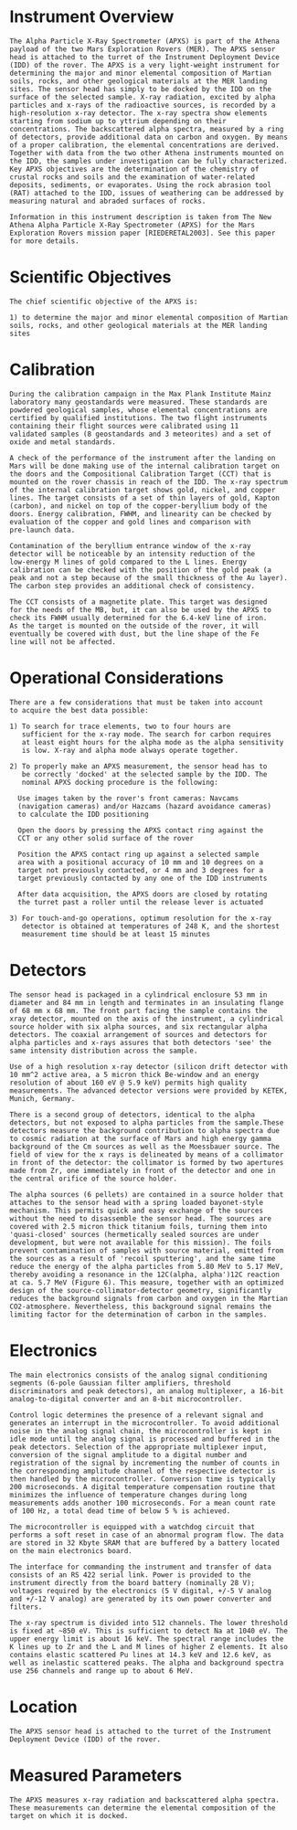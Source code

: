 
 
  Instrument Overview
  ===================
    The Alpha Particle X-Ray Spectrometer (APXS) is part of the Athena
    payload of the two Mars Exploration Rovers (MER). The APXS sensor
    head is attached to the turret of the Instrument Deployment Device
    (IDD) of the rover. The APXS is a very light-weight instrument for
    determining the major and minor elemental composition of Martian
    soils, rocks, and other geological materials at the MER landing
    sites. The sensor head has simply to be docked by the IDD on the
    surface of the selected sample. X-ray radiation, excited by alpha
    particles and x-rays of the radioactive sources, is recorded by a
    high-resolution x-ray detector. The x-ray spectra show elements
    starting from sodium up to yttrium depending on their
    concentrations. The backscattered alpha spectra, measured by a ring
    of detectors, provide additional data on carbon and oxygen. By means
    of a proper calibration, the elemental concentrations are derived.
    Together with data from the two other Athena instruments mounted on
    the IDD, the samples under investigation can be fully characterized.
    Key APXS objectives are the determination of the chemistry of
    crustal rocks and soils and the examination of water-related
    deposits, sediments, or evaporates. Using the rock abrasion tool
    (RAT) attached to the IDD, issues of weathering can be addressed by
    measuring natural and abraded surfaces of rocks.
 
    Information in this instrument description is taken from The New
    Athena Alpha Particle X-Ray Spectrometer (APXS) for the Mars
    Exploration Rovers mission paper [RIEDERETAL2003]. See this paper
    for more details.
 
 
  Scientific Objectives
  =====================
    The chief scientific objective of the APXS is:
 
    1) to determine the major and minor elemental composition of Martian
    soils, rocks, and other geological materials at the MER landing
    sites
 
 
  Calibration
  ===========
    During the calibration campaign in the Max Plank Institute Mainz
    laboratory many geostandards were measured. These standards are
    powdered geological samples, whose elemental concentrations are
    certified by qualified institutions. The two flight instruments
    containing their flight sources were calibrated using 11
    validated samples (8 geostandards and 3 meteorites) and a set of
    oxide and metal standards.
 
    A check of the performance of the instrument after the landing on
    Mars will be done making use of the internal calibration target on
    the doors and the Compositional Calibration Target (CCT) that is
    mounted on the rover chassis in reach of the IDD. The x-ray spectrum
    of the internal calibration target shows gold, nickel, and copper
    lines. The target consists of a set of thin layers of gold, Kapton
    (carbon), and nickel on top of the copper-beryllium body of the
    doors. Energy calibration, FWHM, and linearity can be checked by
    evaluation of the copper and gold lines and comparison with
    pre-launch data.
 
    Contamination of the beryllium entrance window of the x-ray
    detector will be noticeable by an intensity reduction of the
    low-energy M lines of gold compared to the L lines. Energy
    calibration can be checked with the position of the gold peak (a
    peak and not a step because of the small thickness of the Au layer).
    The carbon step provides an additional check of consistency.
 
    The CCT consists of a magnetite plate. This target was designed
    for the needs of the MB, but, it can also be used by the APXS to
    check its FWHM usually determined for the 6.4-keV line of iron.
    As the target is mounted on the outside of the rover, it will
    eventually be covered with dust, but the line shape of the Fe
    line will not be affected.
 
 
  Operational Considerations
  ==========================
    There are a few considerations that must be taken into account
    to acquire the best data possible:
 
    1) To search for trace elements, two to four hours are
       sufficient for the x-ray mode. The search for carbon requires
       at least eight hours for the alpha mode as the alpha sensitivity
       is low. X-ray and alpha mode always operate together.
 
    2) To properly make an APXS measurement, the sensor head has to
       be correctly 'docked' at the selected sample by the IDD. The
       nominal APXS docking procedure is the following:
 
      Use images taken by the rover's front cameras: Navcams
      (navigation cameras) and/or Hazcams (hazard avoidance cameras)
      to calculate the IDD positioning
 
      Open the doors by pressing the APXS contact ring against the
      CCT or any other solid surface of the rover
 
      Position the APXS contact ring up against a selected sample
      area with a positional accuracy of 10 mm and 10 degrees on a
      target not previously contacted, or 4 mm and 3 degrees for a
      target previously contacted by any one of the IDD instruments
 
      After data acquisition, the APXS doors are closed by rotating
      the turret past a roller until the release lever is actuated
 
    3) For touch-and-go operations, optimum resolution for the x-ray
       detector is obtained at temperatures of 248 K, and the shortest
       measurement time should be at least 15 minutes
 
 
  Detectors
  =========
    The sensor head is packaged in a cylindrical enclosure 53 mm in
    diameter and 84 mm in length and terminates in an insulating flange
    of 68 mm x 68 mm. The front part facing the sample contains the
    xray detector, mounted on the axis of the instrument, a cylindrical
    source holder with six alpha sources, and six rectangular alpha
    detectors. The coaxial arrangement of sources and detectors for
    alpha particles and x-rays assures that both detectors 'see' the
    same intensity distribution across the sample.
 
    Use of a high resolution x-ray detector (silicon drift detector with
    10 mm^2 active area, a 5 micron thick Be-window and an energy
    resolution of about 160 eV @ 5.9 keV) permits high quality
    measurements. The advanced detector versions were provided by KETEK,
    Munich, Germany.
 
    There is a second group of detectors, identical to the alpha
    detectors, but not exposed to alpha particles from the sample.These
    detectors measure the background contribution to alpha spectra due
    to cosmic radiation at the surface of Mars and high energy gamma
    background of the Cm sources as well as the Moessbauer source. The
    field of view for the x rays is delineated by means of a collimator
    in front of the detector: the collimator is formed by two apertures
    made from Zr, one immediately in front of the detector and one in
    the central orifice of the source holder.
 
    The alpha sources (6 pellets) are contained in a source holder that
    attaches to the sensor head with a spring loaded bayonet-style
    mechanism. This permits quick and easy exchange of the sources
    without the need to disassemble the sensor head. The sources are
    covered with 2.5 micron thick titanium foils, turning them into
    'quasi-closed' sources (hermetically sealed sources are under
    development, but were not available for this mission). The foils
    prevent contamination of samples with source material, emitted from
    the sources as a result of 'recoil sputtering', and the same time
    reduce the energy of the alpha particles from 5.80 MeV to 5.17 MeV,
    thereby avoiding a resonance in the 12C(alpha, alpha')12C reaction
    at ca. 5.7 MeV (Figure 6). This measure, together with an optimized
    design of the source-collimator-detector geometry, significantly
    reduces the background signals from carbon and oxygen in the Martian
    CO2-atmosphere. Nevertheless, this background signal remains the
    limiting factor for the determination of carbon in the samples.
 
 
  Electronics
  ===========
    The main electronics consists of the analog signal conditioning
    segments (6-pole Gaussian filter amplifiers, threshold
    discriminators and peak detectors), an analog multiplexer, a 16-bit
    analog-to-digital converter and an 8-bit microcontroller.
 
    Control logic determines the presence of a relevant signal and
    generates an interrupt in the microcontroller. To avoid additional
    noise in the analog signal chain, the microcontroller is kept in
    idle mode until the analog signal is processed and buffered in the
    peak detectors. Selection of the appropriate multiplexer input,
    conversion of the signal amplitude to a digital number and
    registration of the signal by incrementing the number of counts in
    the corresponding amplitude channel of the respective detector is
    then handled by the microcontroller. Conversion time is typically
    200 microseconds. A digital temperature compensation routine that
    minimizes the influence of temperature changes during long
    measurements adds another 100 microseconds. For a mean count rate
    of 100 Hz, a total dead time of below 5 % is achieved.
 
    The microcontroller is equipped with a watchdog circuit that
    performs a soft reset in case of an abnormal program flow. The data
    are stored in 32 Kbyte SRAM that are buffered by a battery located
    on the main electronics board.
 
    The interface for commanding the instrument and transfer of data
    consists of an RS 422 serial link. Power is provided to the
    instrument directly from the board battery (nominally 28 V);
    voltages required by the electronics (5 V digital, +/-5 V analog
    and +/-12 V analog) are generated by its own power converter and
    filters.
 
    The x-ray spectrum is divided into 512 channels. The lower threshold
    is fixed at ~850 eV. This is sufficient to detect Na at 1040 eV. The
    upper energy limit is about 16 keV. The spectral range includes the
    K lines up to Zr and the L and M lines of higher Z elements. It also
    contains elastic scattered Pu lines at 14.3 keV and 12.6 keV, as
    well as inelastic scattered peaks. The alpha and background spectra
    use 256 channels and range up to about 6 MeV.
 
 
  Location
  ========
    The APXS sensor head is attached to the turret of the Instrument
    Deployment Device (IDD) of the rover.
 
 
  Measured Parameters
  ===================
    The APXS measures x-ray radiation and backscattered alpha spectra.
    These measurements can determine the elemental composition of the
    target on which it is docked.

        